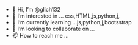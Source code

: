 - 👋 Hi, I’m @glich132
- 👀 I’m interested in ... css,HTML,js,python,j,
- 🌱 I’m currently learning ...js,python,j,bootsstrap
- 💞️ I’m looking to collaborate on ...
- 📫 How to reach me ...

<!---
glich132/glich132 is a ✨ special ✨ repository because its `README.md` (this file) appears on your GitHub profile.
You can click the Preview link to take a look at your changes.
--->
